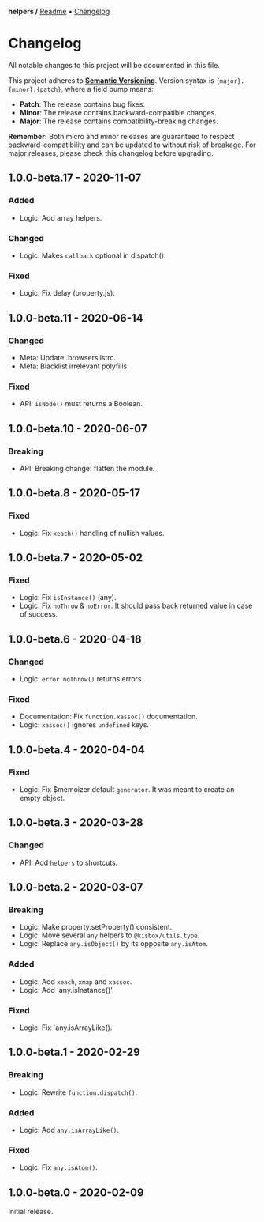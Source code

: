 **helpers /**
[Readme](https://github.com/kisbox/helpers/blob/master/README.md)
• [Changelog](https://github.com/kisbox/helpers/blob/master/CHANGELOG.md)

# Changelog

All notable changes to this project will be documented in this file.

This project adheres to **[Semantic
Versioning](https://semver.org/spec/v2.0.0.html)**. Version syntax is
`{major}.{minor}.{patch}`, where a field bump means:

- **Patch**: The release contains bug fixes.
- **Minor**: The release contains backward-compatible changes.
- **Major**: The release contains compatibility-breaking changes.

**Remember:** Both micro and minor releases are guaranteed to respect
backward-compatibility and can be updated to without risk of breakage. For major
releases, please check this changelog before upgrading.

## 1.0.0-beta.17 - 2020-11-07

### Added

- Logic: Add array helpers.

### Changed

- Logic: Makes `callback` optional in dispatch().

### Fixed

- Logic: Fix delay (property.js).

## 1.0.0-beta.11 - 2020-06-14

### Changed

- Meta: Update .browserslistrc.
- Meta: Blacklist irrelevant polyfills.

### Fixed

- API: `isNode()` must returns a Boolean.

## 1.0.0-beta.10 - 2020-06-07

### Breaking

- API: Breaking change: flatten the module.

## 1.0.0-beta.8 - 2020-05-17

### Fixed

- Logic: Fix `xeach()` handling of nullish values.

## 1.0.0-beta.7 - 2020-05-02

### Fixed

- Logic: Fix `isInstance()` (any).
- Logic: Fix `noThrow` & `noError`. It should pass back returned value in case
  of success.

## 1.0.0-beta.6 - 2020-04-18

### Changed

- Logic: `error.noThrow()` returns errors.

### Fixed

- Documentation: Fix `function.xassoc()` documentation.
- Logic: `xassoc()` ignores `undefined` keys.

## 1.0.0-beta.4 - 2020-04-04

### Fixed

- Logic: Fix \$memoizer default `generator`. It was meant to create an empty
  object.

## 1.0.0-beta.3 - 2020-03-28

### Changed

- API: Add `helpers` to shortcuts.

## 1.0.0-beta.2 - 2020-03-07

### Breaking

- Logic: Make property.setProperty() consistent.
- Logic: Move several `any` helpers to `@kisbox/utils.type`.
- Logic: Replace `any.isObject()` by its opposite `any.isAtom`.

### Added

- Logic: Add `xeach`, `xmap` and `xassoc`.
- Logic: Add 'any.isInstance()'.

### Fixed

- Logic: Fix `any.isArrayLike().

## 1.0.0-beta.1 - 2020-02-29

### Breaking

- Logic: Rewrite `function.dispatch()`.

### Added

- Logic: Add `any.isArrayLike()`.

### Fixed

- Logic: Fix `any.isAtom()`.

## 1.0.0-beta.0 - 2020-02-09

Initial release.
